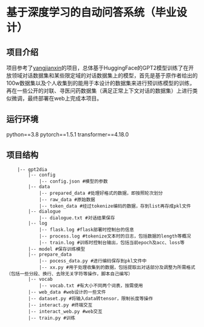 # 基于深度学习的自动问答系统（毕业设计）



## 项目介绍
项目参考了[yangjianxin](https://github.com/yangjianxin1/GPT2-chitchat)的项目，总体基于HuggingFace的GPT2模型训练了在开放领域对话数据集和某些限定域的对话数据集上的模型，首先是基于原作者给出的100w数据集以及个人收集到的能用于本设计的数据集来进行预训练模型的训练，再在一些公开的对联、寻医问药数据集（满足正常上下文对话的数据集）上进行类似微调，最终部署在web上完成本项目。

## 运行环境
python==3.8
pytorch==1.5.1
transformer==4.18.0

## 项目结构
```
    |-- gpt2dia
        |-- config
            |-- config.json #模型的参数
        |-- data
            |-- prepared_data #处理好格式的数据，即按照轮次划分
            |-- raw_data #原始数据
            |-- token_data #经过tokenize编码的数据，存到list再存成pkl文件
        |-- dialogue
            |-- dialogue.txt #对话结果保存
        |-- log
            |-- flask.log #flask部署时控制台的信息
            |-- process.log #tokenize文本时的日志，包括数据的length等概况
            |-- train.log #训练时控制台输出，包括当前epoch及acc、loss等
        |-- model #保存训练模型
        |-- prepare_data
            |-- pocess_data.py #进行编码保存到pkl文件中
            |-- xx.py #用于处理收集到的数据，包括提取出对话部分及调整为所需格式（包括一些分段、换行、去除无关字符等操作，脚本自己编写）
        |-- vocab
            |-- vocab.txt #有大小不同两个词表，按需使用
        |-- web_data #web设计的一些文件
        |-- dataset.py #将输入data转tensor，限制长度等操作
        |-- interact.py #终端交互
        |-- interact_web.py #web交互
        |-- train.py #训练
```
        
        
            
            
